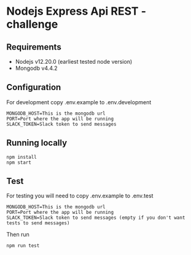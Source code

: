 # Nodejs Express Api REST - challenge

## Requirements

- Nodejs v12.20.0 (earliest tested node version)
- Mongodb v4.4.2

## Configuration

For development copy .env.example to .env.development

```
MONGODB_HOST=This is the mongodb url
PORT=Port where the app will be running
SLACK_TOKEN=Slack token to send messages
```

## Running locally

```
npm install
npm start
```

## Test

For testing you will need to copy .env.example to .env.test

```
MONGODB_HOST=This is the mongodb url
PORT=Port where the app will be running
SLACK_TOKEN=Slack token to send messages (empty if you don't want tests to send messages)
```

Then run

```
npm run test
```

